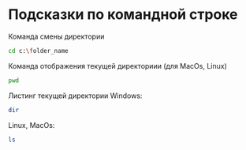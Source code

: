 # Подсказки по командной строке

Команда смены директории
```sh
cd c:\folder_name
```

Команда отображения текущей директориии (для MacOs, Linux)
```sh
pwd
```

Листинг текущей директории
Windows:
```sh
dir
```
Linux, MacOs:
```sh
ls
```
